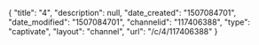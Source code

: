 {
    "title": "4",
    "description": null,
    "date_created": "1507084701",
    "date_modified": "1507084701",
    "channelid": "117406388",
    "type": "captivate",
    "layout": "channel",
    "url": "\/c\/4\/117406388"
}